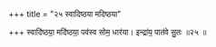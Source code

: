 +++
title = "२५ स्वादिष्ठया मदिष्ठया"

+++
स्वादि॑ष्ठया॒ मदि॑ष्ठया॒ पव॑स्व सोम॒ धार॑या। इन्द्रा॑य॒ पात॑वे सु॒तः ॥२५ ॥